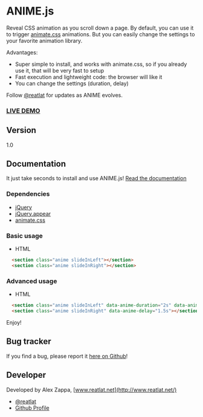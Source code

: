 # ANIME.js
Reveal CSS animation as you scroll down a page.
By default, you can use it to trigger [animate.css](https://github.com/daneden/animate.css) animations.
But you can easily change the settings to your favorite animation library.

Advantages:
- Super simple to install, and works with animate.css, so if you already use it, that will be very fast to setup
- Fast execution and lightweight code: the browser will like it
- You can change the settings (duration, delay)

Follow [@reatlat](//twitter.com/reatlat) for updates as ANIME evolves.

### [LIVE DEMO](http://anime.reatlat.net/)

## Version

1.0

## Documentation

It just take seconds to install and use ANIME.js!
[Read the documentation](http://anime.reatlat.net/)

### Dependencies
- [jQuery](https://github.com/jquery/jquery)
- [jQuery.appear](https://github.com/morr/jquery.appear)
- [animate.css](https://github.com/daneden/animate.css)

### Basic usage

- HTML

```html
  <section class="anime slideInLeft"></section>
  <section class="anime slideInRight"></section>
```

### Advanced usage

- HTML

```html
  <section class="anime slideInLeft" data-anime-duration="2s" data-anime-delay="5s"></section>
  <section class="anime slideInRight" data-anime-delay="1.5s"></section>
```

Enjoy!

## Bug tracker

If you find a bug, please report it [here on Github](https://github.com/reatlat/ANIME.js/issues)!

## Developer

Developed by Alex Zappa, [www.reatlat.net](http://www.reatlat.net/)

+ [@reatlat](//twitter.com/reatlat)
+ [Github Profile](//github.com/reatlat)